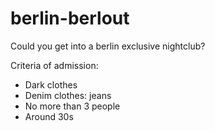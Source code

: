 # berlin-berlout
Could you get into a berlin exclusive nightclub?

Criteria of admission:
- Dark clothes
- Denim clothes: jeans
- No more than 3 people
- Around 30s
